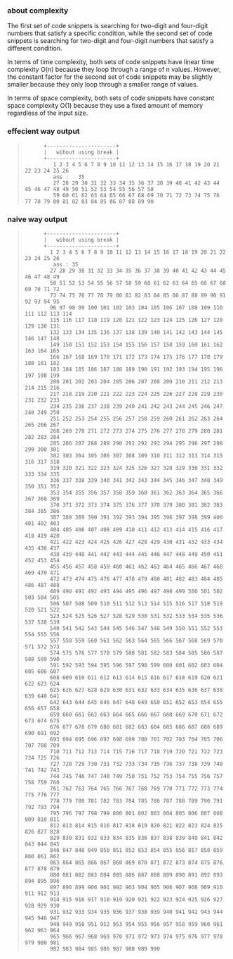 ###   about complexity 
The first set of code snippets is searching for two-digit and four-digit numbers that satisfy a
specific condition, while the second set of code snippets is searching for two-digit and four-digit
numbers that satisfy a different condition.

In terms of time complexity, both sets of code snippets have linear time complexity O(n) because
they loop through a range of n values. However, the constant factor for the second set of code
snippets may be slightly smaller because they only loop through a smaller range of values.

In terms of space complexity, both sets of code snippets have constant space complexity O(1)
because they use a fixed amount of memory regardless of the input size.

### effecient way output
>           +----------------------+
>           |   wihout using break |
>           +----------------------+
>              1 2 3 4 5 6 7 8 9 10 11 12 13 14 15 16 17 18 19 20 21 22 23 24 25 26
>              ans :   35
>              27 28 29 30 31 32 33 34 35 36 37 38 39 40 41 42 43 44 45 46 47 48 49 50 51 52 53 54 55 56 57 58
>              59 60 61 62 63 64 65 66 67 68 69 70 71 72 73 74 75 76 77 78 79 80 81 82 83 84 85 86 87 88 89 90


### naive way output
>           +----------------------+
>           |   wihout using break |
>           +----------------------+
>             1 2 3 4 5 6 7 8 9 10 11 12 13 14 15 16 17 18 19 20 21 22 23 24 25 26 
>              ans : 35
>             27 28 29 30 31 32 33 34 35 36 37 38 39 40 41 42 43 44 45 46 47 48 49 
>             50 51 52 53 54 55 56 57 58 59 60 61 62 63 64 65 66 67 68 69 70 71 72 
>             73 74 75 76 77 78 79 80 81 82 83 84 85 86 87 88 89 90 91 92 93 94 95 
>             96 97 98 99 100 101 102 103 104 105 106 107 108 109 110 111 112 113 114 
>             115 116 117 118 119 120 121 122 123 124 125 126 127 128 129 130 131 
>             132 133 134 135 136 137 138 139 140 141 142 143 144 145 146 147 148 
>             149 150 151 152 153 154 155 156 157 158 159 160 161 162 163 164 165 
>             166 167 168 169 170 171 172 173 174 175 176 177 178 179 180 181 182 
>             183 184 185 186 187 188 189 190 191 192 193 194 195 196 197 198 199
>             200 201 202 203 204 205 206 207 208 209 210 211 212 213 214 215 216
>             217 218 219 220 221 222 223 224 225 226 227 228 229 230 231 232 233 
>             234 235 236 237 238 239 240 241 242 243 244 245 246 247 248 249 250 
>             251 252 253 254 255 256 257 258 259 260 261 262 263 264 265 266 267 
>             268 269 270 271 272 273 274 275 276 277 278 279 280 281 282 283 284 
>             285 286 287 288 289 290 291 292 293 294 295 296 297 298 299 300 301 
>             302 303 304 305 306 307 308 309 310 311 312 313 314 315 316 317 318 
>             319 320 321 322 323 324 325 326 327 328 329 330 331 332 333 334 335 
>             336 337 338 339 340 341 342 343 344 345 346 347 348 349 350 351 352 
>             353 354 355 356 357 358 359 360 361 362 363 364 365 366 367 368 369 
>             370 371 372 373 374 375 376 377 378 379 380 381 382 383 384 385 386 
>             387 388 389 390 391 392 393 394 395 396 397 398 399 400 401 402 403 
>             404 405 406 407 408 409 410 411 412 413 414 415 416 417 418 419 420 
>             421 422 423 424 425 426 427 428 429 430 431 432 433 434 435 436 437 
>             438 439 440 441 442 443 444 445 446 447 448 449 450 451 452 453 454 
>             455 456 457 458 459 460 461 462 463 464 465 466 467 468 469 470 471 
>             472 473 474 475 476 477 478 479 480 481 482 483 484 485 486 487 488 
>             489 490 491 492 493 494 495 496 497 498 499 500 501 502 503 504 505 
>             506 507 508 509 510 511 512 513 514 515 516 517 518 519 520 521 522 
>             523 524 525 526 527 528 529 530 531 532 533 534 535 536 537 538 539 
>             540 541 542 543 544 545 546 547 548 549 550 551 552 553 554 555 556 
>             557 558 559 560 561 562 563 564 565 566 567 568 569 570 571 572 573 
>             574 575 576 577 578 579 580 581 582 583 584 585 586 587 588 589 590 
>             591 592 593 594 595 596 597 598 599 600 601 602 603 604 605 606 607 
>             608 609 610 611 612 613 614 615 616 617 618 619 620 621 622 623 624 
>             625 626 627 628 629 630 631 632 633 634 635 636 637 638 639 640 641 
>             642 643 644 645 646 647 648 649 650 651 652 653 654 655 656 657 658 
>             659 660 661 662 663 664 665 666 667 668 669 670 671 672 673 674 675 
>             676 677 678 679 680 681 682 683 684 685 686 687 688 689 690 691 692 
>             693 694 695 696 697 698 699 700 701 702 703 704 705 706 707 708 709 
>             710 711 712 713 714 715 716 717 718 719 720 721 722 723 724 725 726 
>             727 728 729 730 731 732 733 734 735 736 737 738 739 740 741 742 743 
>             744 745 746 747 748 749 750 751 752 753 754 755 756 757 758 759 760 
>             761 762 763 764 765 766 767 768 769 770 771 772 773 774 775 776 777 
>             778 779 780 781 782 783 784 785 786 787 788 789 790 791 792 793 794 
>             795 796 797 798 799 800 801 802 803 804 805 806 807 808 809 810 811 
>             812 813 814 815 816 817 818 819 820 821 822 823 824 825 826 827 828 
>             829 830 831 832 833 834 835 836 837 838 839 840 841 842 843 844 845 
>             846 847 848 849 850 851 852 853 854 855 856 857 858 859 860 861 862 
>             863 864 865 866 867 868 869 870 871 872 873 874 875 876 877 878 879 
>             880 881 882 883 884 885 886 887 888 889 890 891 892 893 894 895 896 
>             897 898 899 900 901 902 903 904 905 906 907 908 909 910 911 912 913 
>             914 915 916 917 918 919 920 921 922 923 924 925 926 927 928 929 930 
>             931 932 933 934 935 936 937 938 939 940 941 942 943 944 945 946 947 
>             948 949 950 951 952 953 954 955 956 957 958 959 960 961 962 963 964 
>             965 966 967 968 969 970 971 972 973 974 975 976 977 978 979 980 981 
>             982 983 984 985 986 987 988 989 990
